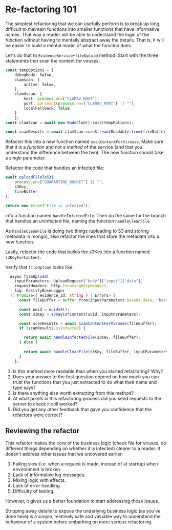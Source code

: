 # Re-factoring 101

The simplest refactoring that we can usefully perform is to break up long, difficult to maintain functions into smaller functions that have informative names. That way a reader will be able to understand the logic of the function without having to mentally abstract away the details. That is, it will be easier to build a mental model of what the function does.

Let's do that to `EvidenceService+fileUpload` method. Start with the three statements that scan the content for viruses.

```typescript
const tempOptions = { 
    debugMode: false,
    clamscan: {
        active: false,
    },
    clamdscan: {
        host: process.env["CLAMAV_HOST"],
        port: parseInt(process.env["CLAMAV_PORT"] || ""),
        localFallback: false,
    }
    };
const clamScan = await new NodeClam().init(tempOptions);

const scanResults = await clamScan.scanStream(Readable.from(fileBuffer));
```

Refactor this into a new function named `scanContentForViruses`. Make sure that it is a *function* and not a *method* of the service (and that you understand the difference between the two). The new function should take a single parameter.

Refactor the code that handles an infected file:

```typescript
await uploadFileToS3(
    process.env["QUARANTINE_BUCKET"] || "",
    s3Key,
    fileBuffer
);

return new Error("File is infected");
```

info a function named `handleInfectedFile`. Then do the same for the branch that handles an uninfected file, naming the function `handleCleanFile`.

As `handleCleanFile` is doing two things (uploading to S3 and storing metadata in mongo), also refactor the lines that store the metadata into a new function.

Lastly, refactor the code that builds the s3Key into a function named `s3KeyForContent`.

Verify that `fileUpload` looks like:

```typescript
  async fileUpload(
    inputParameters: UploadRequest["body"]["input"]["data"],
    requestHeaders: http.IncomingHttpHeaders,
    log: FastifyBaseLogger
  ): Promise<{ evidence_id: string } | Errors> {
      const fileBuffer = Buffer.from(inputParameters.base64_data, "base64");

      const uuid = uuidv4();
      const s3Key = s3KeyForContent(uuid, inputParameters);

      const scanResults = await scanContentForViruses(fileBuffer);
      if (scanResults.isInfected) {

        return await handleInfectedFile(s3Key, fileBuffer);
      } else {
    
        return await handleCleanFile(s3Key, fileBuffer, inputParameters);
      }
    };
```

1. Is this method more readable than when you started refactoring? Why?
2. Does your answer to the first question depend on how much you can trust the functions that you just extracted to do what their name and type says?
3. Is there anything else worth extracting from this method?
4. At what points in this refactoring process did you send requests to the server to check it still worked?
5. Did you get any other feedback that gave you confidence that the refactors were correct?

## Reviewing the refactor

This refactor makes the core of the business logic (check file for viruses, do different things depending on whether it is infected) clearer to a reader. It doesn't address other issues that we uncovered earlier:

1. Failing slow (i.e. when a request is made, instead of at startup) when environment is broken.
2. Lack of informative log messages.
3. Mixing logic with effects.
4. Lack of error handling.
5. Difficulty of testing.

However, it gives us a better foundation to start addressing those issues.

Stripping away details to expose the underlying business logic (as you've done here) is a simple, relatively safe and valuable way to understand the behaviour of a system before embarking on more serious refactoring.
